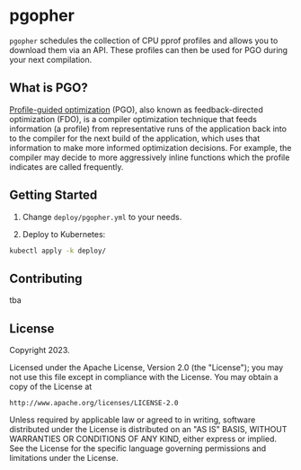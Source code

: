 # pgopher

`pgopher` schedules the collection of CPU pprof profiles and allows you to download them via an API. These profiles can then be used for PGO during your next compilation.

## What is PGO?

[Profile-guided optimization](https://go.dev/doc/pgo) (PGO), also known as feedback-directed optimization (FDO), is a compiler optimization technique that feeds information (a profile) from representative runs of the application back into to the compiler for the next build of the application, which uses that information to make more informed optimization decisions. For example, the compiler may decide to more aggressively inline functions which the profile indicates are called frequently.

## Getting Started

1. Change `deploy/pgopher.yml` to your needs.

2. Deploy to Kubernetes:

```sh
kubectl apply -k deploy/
```

## Contributing

tba

## License

Copyright 2023.

Licensed under the Apache License, Version 2.0 (the "License");
you may not use this file except in compliance with the License.
You may obtain a copy of the License at

    http://www.apache.org/licenses/LICENSE-2.0

Unless required by applicable law or agreed to in writing, software
distributed under the License is distributed on an "AS IS" BASIS,
WITHOUT WARRANTIES OR CONDITIONS OF ANY KIND, either express or implied.
See the License for the specific language governing permissions and
limitations under the License.
